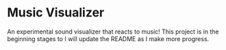 # Music Visualizer

An experimental sound visualizer that reacts to music!  This project is in the beginning stages to I will update the README as I make more progress.
